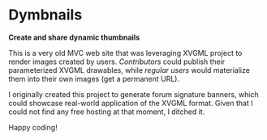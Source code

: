# Dymbnails
**Create and share dynamic thumbnails**

This is a very old MVC web site that was leveraging XVGML project to render images created by users. *Contributors* could publish their parameterized XVGML drawables, while *regular users* would materialize them into their own images (get a permanent URL).

I originally created this project to generate forum signature banners, which could showcase real-world application of the XVGML format. Given that I could not find any free hosting at that moment, I ditched it.

Happy coding!